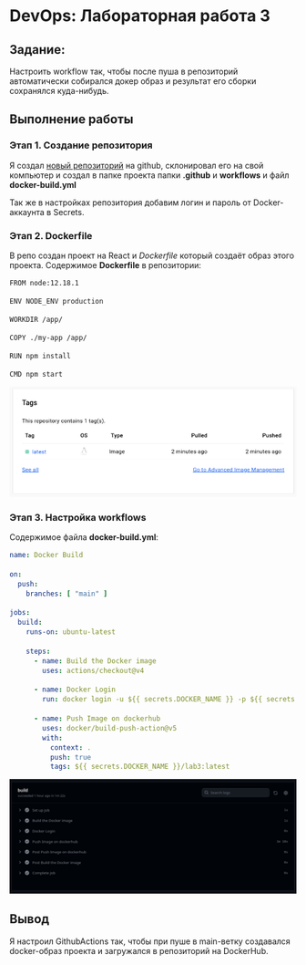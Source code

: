 # DevOps: Лабораторная работа 3

## Задание:

Настроить workflow так, чтобы после пуша в репозиторий автоматически собирался докер образ и результат его сборки сохранялся куда-нибудь. 

## Выполнение работы

### Этап 1. Создание репозитория

Я создал [новый репозиторий](https://github.com/pheroom/clouds-devops-lab3) на github, склонировал его на свой компьютер и создал в папке проекта папки **.github** и **workflows** и файл **docker-build.yml**

Так же в настройках репозитория добавим логин и пароль от Docker-аккаунта в Secrets.

### Этап 2. Dockerfile

В репо создан проект на React и *Dockerfile* который создаёт образ этого проекта. Содержимое **Dockerfile** в репозитории:

```
FROM node:12.18.1

ENV NODE_ENV production

WORKDIR /app/

COPY ./my-app /app/

RUN npm install

CMD npm start
```

![repo dockerhub](./images/dockerhub.png)

### Этап 3. Настройка workflows

Содержимое файла **docker-build.yml**:

``` yaml
name: Docker Build

on:
  push:
    branches: [ "main" ]

jobs:
  build:
    runs-on: ubuntu-latest

    steps:
      - name: Build the Docker image
        uses: actions/checkout@v4

      - name: Docker Login
        run: docker login -u ${{ secrets.DOCKER_NAME }} -p ${{ secrets.DOCKER_PASSWORD }}

      - name: Push Image on dockerhub
        uses: docker/build-push-action@v5
        with:
          context: .
          push: true
          tags: ${{ secrets.DOCKER_NAME }}/lab3:latest
```

![workflows logs](./images/workflows.png)

## Вывод

Я настроил GithubActions так, чтобы при пуше в main-ветку создавался docker-образ проекта и загружался в репозиторий на DockerHub.
